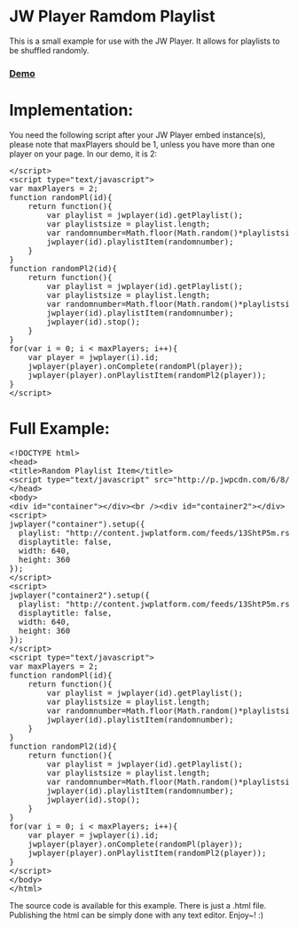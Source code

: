JW Player Ramdom Playlist
==========

This is a small example for use with the JW Player. It allows for playlists to be shuffled randomly.

### [Demo](http://www.pluginsbyethan.com/github/randomplaylist.html)

Implementation:
==========

You need the following script after your JW Player embed instance(s), please note that maxPlayers should be 1, unless you have more than one player on your page. In our demo, it is 2:

<pre>
&lt;/script&gt;
&lt;script type=&quot;text/javascript&quot;&gt;
var maxPlayers = 2;
function randomPl(id){
	return function(){
		var playlist = jwplayer(id).getPlaylist();
		var playlistsize = playlist.length;
		var randomnumber=Math.floor(Math.random()*playlistsize);
		jwplayer(id).playlistItem(randomnumber);
	}
}
function randomPl2(id){
	return function(){
		var playlist = jwplayer(id).getPlaylist();
		var playlistsize = playlist.length;
		var randomnumber=Math.floor(Math.random()*playlistsize);
		jwplayer(id).playlistItem(randomnumber);
		jwplayer(id).stop();
	}
}
for(var i = 0; i &lt; maxPlayers; i++){
	var player = jwplayer(i).id;
	jwplayer(player).onComplete(randomPl(player));
	jwplayer(player).onPlaylistItem(randomPl2(player));
}
&lt;/script&gt;
</pre>

Full Example:
==========
<pre>
&lt;!DOCTYPE html&gt;
&lt;head&gt;
&lt;title&gt;Random Playlist Item&lt;/title&gt;
&lt;script type=&quot;text/javascript&quot; src=&quot;http://p.jwpcdn.com/6/8/jwplayer.js&quot;&gt;&lt;/script&gt;
&lt;/head&gt;
&lt;body&gt;
&lt;div id=&quot;container&quot;&gt;&lt;/div&gt;&lt;br /&gt;&lt;div id=&quot;container2&quot;&gt;&lt;/div&gt;
&lt;script&gt;
jwplayer(&quot;container&quot;).setup({
&nbsp;&nbsp;playlist: &quot;http://content.jwplatform.com/feeds/13ShtP5m.rss&quot;,
&nbsp;&nbsp;displaytitle: false,
&nbsp;&nbsp;width: 640,
&nbsp;&nbsp;height: 360
});
&lt;/script&gt;
&lt;script&gt;
jwplayer(&quot;container2&quot;).setup({
&nbsp;&nbsp;playlist: &quot;http://content.jwplatform.com/feeds/13ShtP5m.rss&quot;,
&nbsp;&nbsp;displaytitle: false,
&nbsp;&nbsp;width: 640,
&nbsp;&nbsp;height: 360
});
&lt;/script&gt;
&lt;script type=&quot;text/javascript&quot;&gt;
var maxPlayers = 2;
function randomPl(id){
	return function(){
		var playlist = jwplayer(id).getPlaylist();
		var playlistsize = playlist.length;
		var randomnumber=Math.floor(Math.random()*playlistsize);
		jwplayer(id).playlistItem(randomnumber);
	}
}
function randomPl2(id){
	return function(){
		var playlist = jwplayer(id).getPlaylist();
		var playlistsize = playlist.length;
		var randomnumber=Math.floor(Math.random()*playlistsize);
		jwplayer(id).playlistItem(randomnumber);
		jwplayer(id).stop();
	}
}
for(var i = 0; i &lt; maxPlayers; i++){
	var player = jwplayer(i).id;
	jwplayer(player).onComplete(randomPl(player));
	jwplayer(player).onPlaylistItem(randomPl2(player));
}
&lt;/script&gt;
&lt;/body&gt;
&lt;/html&gt;
</pre>

The source code is available for this example. There is just a .html file. Publishing the html can be simply done with any text editor. Enjoy~! :)
